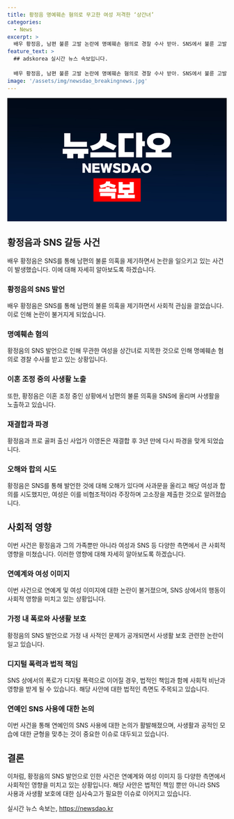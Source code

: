 ```yaml
---
title: 황정음 명예훼손 혐의로 무고한 여성 저격한 ‘상간녀’
categories:
  - News
excerpt: >
  배우 황정음, 남편 불륜 고발 논란에 명예훼손 혐의로 경찰 수사 받아. SNS에서 불륜 고발 중 A씨를 상간녀로 지목, 합의 시 비협조 주장. 프로골퍼 출신 남편과 이혼조정 중인 황정음, 재결합 3년만에 다시 파경에 직면. 불륜 의혹 SNS 폭로로 황정음의 논란 계속됨. SBS 새 드라마 7인의 부활 제작발표회에서는 흥행에 집중 중.
feature_text: >
  ## adskorea 실시간 뉴스 속보입니다.

  배우 황정음, 남편 불륜 고발 논란에 명예훼손 혐의로 경찰 수사 받아. SNS에서 불륜 고발 중 A씨를 상간녀로 지목, 합의 시 비협조 주장. 프로골퍼 출신 남편과 이혼조정 중인 황정음, 재결합 3년만에 다시 파경에 직면. 불륜 의혹 SNS 폭로로 황정음의 논란 계속됨. SBS 새 드라마 7인의 부활 제작발표회에서는 흥행에 집중 중.
image: '/assets/img/newsdao_breakingnews.jpg'
---
```


<p><img src="/assets/img/newsdao_breakingnews.jpg" alt="adskorea 속보" /></p>

<h2 data-ke-size="size26">황정음과 SNS 갈등 사건</h2>

<p data-ke-size="size16">배우 황정음은 SNS를 통해 남편의 불륜 의혹을 제기하면서 논란을 일으키고 있는 사건이 발생했습니다. 이에 대해 자세히 알아보도록 하겠습니다.</p>

<h3>황정음의 SNS 발언</h3>

<p data-ke-size="size16">배우 황정음은 SNS를 통해 남편의 불륜 의혹을 제기하면서 사회적 관심을 끌었습니다. 이로 인해 논란이 불거지게 되었습니다.</p>

<h3>명예훼손 혐의</h3>

<p data-ke-size="size16">황정음의 SNS 발언으로 인해 무관한 여성을 상간녀로 지목한 것으로 인해 명예훼손 혐의로 경찰 수사를 받고 있는 상황입니다.</p>

<h3>이혼 조정 중의 사생활 노출</h3>

<p data-ke-size="size16">또한, 황정음은 이혼 조정 중인 상황에서 남편의 불륜 의혹을 SNS에 올리며 사생활을 노출하고 있습니다.</p>

<h3>재결합과 파경</h3>

<p data-ke-size="size16">황정음과 프로 골퍼 출신 사업가 이영돈은 재결합 후 3년 만에 다시 파경을 맞게 되었습니다.</p>

<h3>오해와 합의 시도</h3>

<p data-ke-size="size16">황정음은 SNS를 통해 발언한 것에 대해 오해가 있다며 사과문을 올리고 해당 여성과 합의를 시도했지만, 여성은 이를 비협조적이라 주장하며 고소장을 제출한 것으로 알려졌습니다.</p>

<h2 data-ke-size="size26">사회적 영향</h2>

<p data-ke-size="size16">이번 사건은 황정음과 그의 가족뿐만 아니라 여성과 SNS 등 다양한 측면에서 큰 사회적 영향을 미쳤습니다. 이러한 영향에 대해 자세히 알아보도록 하겠습니다.</p>

<h3>연예계와 여성 이미지</h3>

<p data-ke-size="size16">이번 사건으로 연예계 및 여성 이미지에 대한 논란이 불거졌으며, SNS 상에서의 행동이 사회적 영향을 미치고 있는 상황입니다.</p>

<h3>가정 내 폭로와 사생활 보호</h3>

<p data-ke-size="size16">황정음의 SNS 발언으로 가정 내 사적인 문제가 공개되면서 사생활 보호 관련한 논란이 일고 있습니다.</p>

<h3>디지털 폭력과 법적 책임</h3>

<p data-ke-size="size16">SNS 상에서의 폭로가 디지털 폭력으로 이어질 경우, 법적인 책임과 함께 사회적 비난과 영향을 받게 될 수 있습니다. 해당 사안에 대한 법적인 측면도 주목되고 있습니다.</p>

<h3>연예인 SNS 사용에 대한 논의</h3>

<p data-ke-size="size16">이번 사건을 통해 연예인의 SNS 사용에 대한 논의가 활발해졌으며, 사생활과 공적인 모습에 대한 균형을 맞추는 것이 중요한 이슈로 대두되고 있습니다.</p>

<h2 data-ke-size="size26">결론</h2>

<p data-ke-size="size16">이처럼, 황정음의 SNS 발언으로 인한 사건은 연예계와 여성 이미지 등 다양한 측면에서 사회적인 영향을 미치고 있는 상황입니다. 해당 사안은 법적인 책임 뿐만 아니라 SNS 사용과 사생활 보호에 대한 심사숙고가 필요한 이슈로 이어지고 있습니다.</p>
실시간 뉴스 속보는, <a href="https://newsdao.kr" rel="dofollow">https://newsdao.kr</a>


